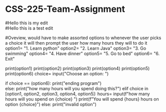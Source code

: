 # CSS-225-Team-Assignment


#Hello this is my edit<br>
#Hello this is a test edit<br>

#Oveview, would have to make assorted options to whenever the user picks a choice it will then prompt the user how many hours they will to do it<br>
option1= "1. Learn python"
option2= "2. Learn Java"
option3= "3. Go swimming"
option4= "4. Have dinner"
option5= "5. Go to bed"
option6= "6. Exit"

print(option1)
print(option2)
print(option3)
print(option4)
print(option5)
print(option6)
choice= input("Choose an option: ")

if choice == (option6):
    print("ending program")<br>
else:
    print("how many hours will you spend doing this?")
elif choice in [option1, option2, option3, option4, option5]:
    hours= input(f"how many hours will you spend on {choice} ")
    print(f"You will spend {hours} hours on option {choice}")
else:
    print("invalid option")

